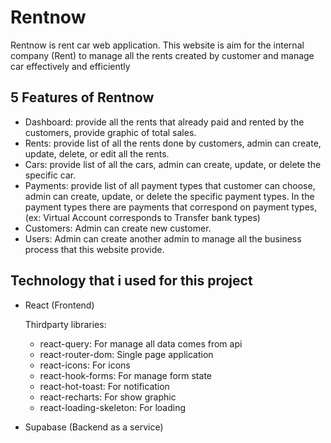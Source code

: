 # Rentnow

Rentnow is rent car web application. This website is aim for the internal company (Rent) to manage all the rents created by customer and manage car effectively and efficiently

## 5 Features of Rentnow

- Dashboard: provide all the rents that already paid and rented by the customers, provide graphic of total sales.
- Rents: provide list of all the rents done by customers, admin can create, update, delete, or edit all the rents.
- Cars: provide list of all the cars, admin can create, update, or delete the specific car.
- Payments: provide list of all payment types that customer can choose, admin can create, update, or delete the specific payment types.
  In the payment types there are payments that correspond on payment types, (ex: Virtual Account corresponds to Transfer bank types)
- Customers: Admin can create new customer.
- Users: Admin can create another admin to manage all the business process that this website provide.

## Technology that i used for this project

- React (Frontend)

  Thirdparty libraries:

  - react-query: For manage all data comes from api
  - react-router-dom: Single page application
  - react-icons: For icons
  - react-hook-forms: For manage form state
  - react-hot-toast: For notification
  - react-recharts: For show graphic
  - react-loading-skeleton: For loading

- Supabase (Backend as a service)
